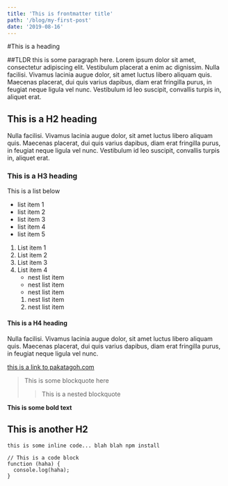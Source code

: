 ```yaml
---
title: 'This is frontmatter title'
path: '/blog/my-first-post'
date: '2019-08-16'
---
```


#This is a heading

##TLDR
this is some paragraph here. Lorem ipsum dolor sit amet, consectetur adipiscing elit. Vestibulum placerat a enim ac dignissim. Nulla facilisi. Vivamus lacinia augue dolor, sit amet luctus libero aliquam quis. Maecenas placerat, dui quis varius dapibus, diam erat fringilla purus, in feugiat neque ligula vel nunc. Vestibulum id leo suscipit, convallis turpis in, aliquet erat.

## This is a H2 heading

Nulla facilisi. Vivamus lacinia augue dolor, sit amet luctus libero aliquam quis. Maecenas placerat, dui quis varius dapibus, diam erat fringilla purus, in feugiat neque ligula vel nunc. Vestibulum id leo suscipit, convallis turpis in, aliquet erat.

### This is a H3 heading

This is a list below

- list item 1
- list item 2
- list item 3
- list item 4
- list item 5

1. List item 1
2. List item 2
3. List item 3
4. List item 4
   - nest list item
   - nest list item
   - nest list item
   1. nest list item
   2. nest list item

#### This is a H4 heading

Nulla facilisi. Vivamus lacinia augue dolor, sit amet luctus libero aliquam quis. Maecenas placerat, dui quis varius dapibus, diam erat fringilla purus, in feugiat neque ligula vel nunc.

[this is a link to pakatagoh.com](pakatagoh.com)

> This is some blockquote here
>
> > This is a nested blockquote

**This is some bold text**

## This is another H2

`this is some inline code... blah blah npm install`

```
// This is a code block
function (haha) {
  console.log(haha);
}
```
